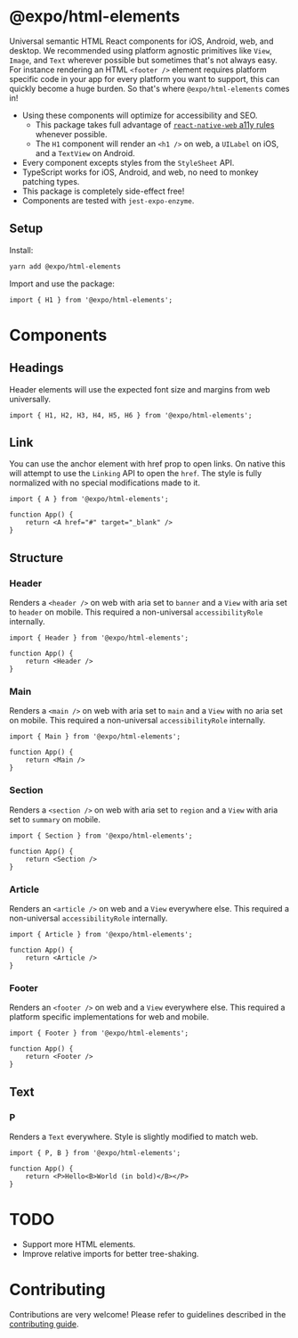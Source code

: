 # @expo/html-elements

Universal semantic HTML React components for iOS, Android, web, and desktop. We recommended using platform agnostic primitives like `View`, `Image`, and `Text` wherever possible but sometimes that's not always easy.
For instance rendering an HTML `<footer />` element requires platform specific code in your app for every platform you want to support, this can quickly become a huge burden. So that's where `@expo/html-elements` comes in!

- Using these components will optimize for accessibility and SEO.
  - This package takes full advantage of [`react-native-web` a11y rules](https://github.com/necolas/react-native-web/blob/master/packages/docs/src/guides/accessibility.stories.mdx) whenever possible.
  - The `H1` component will render an `<h1 />` on web, a `UILabel` on iOS, and a `TextView` on Android.
- Every component excepts styles from the `StyleSheet` API.
- TypeScript works for iOS, Android, and web, no need to monkey patching types.
- This package is completely side-effect free!
- Components are tested with `jest-expo-enzyme`.

## Setup

Install:

```sh
yarn add @expo/html-elements
```

Import and use the package:

```tsx
import { H1 } from '@expo/html-elements';
```

# Components

## Headings

Header elements will use the expected font size and margins from web universally.

```tsx
import { H1, H2, H3, H4, H5, H6 } from '@expo/html-elements';
```

## Link

You can use the anchor element with href prop to open links. On native this will attempt to use the `Linking` API to open the `href`. The style is fully normalized with no special modifications made to it.

```tsx
import { A } from '@expo/html-elements';

function App() {
    return <A href="#" target="_blank" />
}
```

## Structure

### Header

Renders a `<header />` on web with aria set to `banner` and a `View` with aria set to `header` on mobile. This required a non-universal `accessibilityRole` internally.

```tsx
import { Header } from '@expo/html-elements';

function App() {
    return <Header />
}
```

### Main

Renders a `<main />` on web with aria set to `main` and a `View` with no aria set on mobile. This required a non-universal `accessibilityRole` internally.

```tsx
import { Main } from '@expo/html-elements';

function App() {
    return <Main />
}
```

### Section

Renders a `<section />` on web with aria set to `region` and a `View` with aria set to `summary` on mobile.

```tsx
import { Section } from '@expo/html-elements';

function App() {
    return <Section />
}
```

### Article

Renders an `<article />` on web and a `View` everywhere else. This required a non-universal `accessibilityRole` internally.

```tsx
import { Article } from '@expo/html-elements';

function App() {
    return <Article />
}
```

### Footer

Renders an `<footer />` on web and a `View` everywhere else. This required a platform specific implementations for web and mobile.

```tsx
import { Footer } from '@expo/html-elements';

function App() {
    return <Footer />
}
```

## Text

### P

Renders a `Text` everywhere. Style is slightly modified to match web.

```tsx
import { P, B } from '@expo/html-elements';

function App() {
    return <P>Hello<B>World (in bold)</B></P>
}
```

# TODO

- Support more HTML elements.
- Improve relative imports for better tree-shaking.

# Contributing

Contributions are very welcome! Please refer to guidelines described in the [contributing guide]( https://github.com/expo/expo#contributing).
